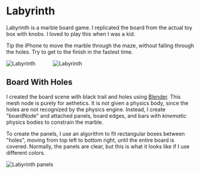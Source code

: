 # Labyrinth

Labyrinth is a marble board game.  I replicated the board from the actual toy box with knobs.
I loved to play this when I was a kid.

Tip the iPhone to move the marble through the maze, without falling through the holes.  Try to
get to the finish in the fastest time.

![Labyrinth](https://github.com/InvaderZim62/Labyrinth/assets/34785252/77b711b0-527d-43ca-829d-192b13a079af)
&nbsp;&nbsp;&nbsp;&nbsp;&nbsp;&nbsp;&nbsp;&nbsp;&nbsp;&nbsp;
![Labyrinth](https://github.com/InvaderZim62/Labyrinth/assets/34785252/c5aff1b2-7bd9-4605-a28b-e19a9a8edbb9)

## Board With Holes

I created the board scene with black trail and holes using [Blender](https://www.blender.org/).
This mesh node is purely for aethetics.  It is not given a physics body, since the holes are not
recognized by the physics engine.  Instead, I create "boardNode" and attached panels, board edges,
and bars with *kinematic* physics bodies to constrain the marble.

To create the panels, I use an algorithm to fit rectangular boxes between "holes", moving from top
left to bottom right, until the entire board is covered.  Normally, the panels are clear, but this
is what it looks like if I use different colors.

![Labyrinth panels](https://github.com/InvaderZim62/Labyrinth/assets/34785252/2e1e86f5-6ed3-4646-b375-7b0b981579cd)
